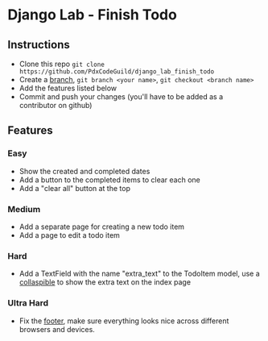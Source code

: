 
# Django Lab - Finish Todo

## Instructions

- Clone this repo `git clone https://github.com/PdxCodeGuild/django_lab_finish_todo`
- Create a [branch](https://git-scm.com/book/en/v2/Git-Branching-Basic-Branching-and-Merging), `git branch <your name>`, `git checkout <branch name>`
- Add the features listed below
- Commit and push your changes (you'll have to be added as a contributor on github)

## Features

### Easy

- Show the created and completed dates
- Add a button to the completed items to clear each one
- Add a "clear all" button at the top

### Medium

- Add a separate page for creating a new todo item
- Add a page to edit a todo item

### Hard

- Add a TextField with the name "extra_text" to the TodoItem model, use a [collaspible](https://materializecss.com/collapsible.html) to show the extra text on the index page

### Ultra Hard

- Fix the [footer](https://materializecss.com/footer.html), make sure everything looks nice across different browsers and devices.


